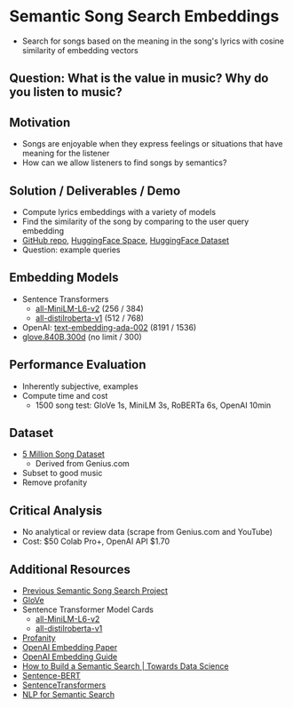 # Semantic Song Search Embeddings
- Search for songs based on the meaning in the song's lyrics with cosine similarity of embedding vectors

## Question: What is the value in music? Why do you listen to music?

## Motivation
- Songs are enjoyable when they express feelings or situations that have meaning for the listener
- How can we allow listeners to find songs by semantics?

## Solution / Deliverables / Demo
- Compute lyrics embeddings with a variety of models
- Find the similarity of the song by comparing to the user query embedding
- [GitHub repo](https://github.com/sheacon/song_search_embeds), [HuggingFace Space](https://huggingface.co/spaces/sheacon/semantic-song-search), [HuggingFace Dataset](https://huggingface.co/datasets/sheacon/song_lyrics)
- Question: example queries

## Embedding Models
- Sentence Transformers
  - [all-MiniLM-L6-v2](https://huggingface.co/sentence-transformers/all-MiniLM-L6-v2) (256 / 384)
  - [all-distilroberta-v1](https://huggingface.co/sentence-transformers/all-distilroberta-v1) (512 / 768)
- OpenAI: [text-embedding-ada-002](https://platform.openai.com/docs/guides/embeddings/embedding-models) (8191 / 1536)
- [glove.840B.300d](https://nlp.stanford.edu/projects/glove/) (no limit / 300)

## Performance Evaluation
- Inherently subjective, examples
- Compute time and cost
  - 1500 song test: GloVe 1s, MiniLM 3s, RoBERTa 6s, OpenAI 10min

## Dataset
- [5 Million Song Dataset](https://www.kaggle.com/datasets/nikhilnayak123/5-million-song-lyrics-dataset)
  - Derived from Genius.com
- Subset to good music
- Remove profanity

## Critical Analysis
- No analytical or review data (scrape from Genius.com and YouTube)
- Cost: $50 Colab Pro+, OpenAI API $1.70

## Additional Resources
- [Previous Semantic Song Search Project](https://github.com/santarabantoosoo/semantic_song_search)
- [GloVe](https://nlp.stanford.edu/projects/glove/)
- Sentence Transformer Model Cards
  - [all-MiniLM-L6-v2](https://huggingface.co/sentence-transformers/all-MiniLM-L6-v2)
  - [all-distilroberta-v1](https://huggingface.co/sentence-transformers/all-distilroberta-v1)
- [Profanity](https://github.com/surge-ai/profanity) 
- [OpenAI Embedding Paper](https://cdn.openai.com/papers/Text_and_Code_Embeddings_by_Contrastive_Pre_Training.pdf)
- [OpenAI Embedding Guide](https://platform.openai.com/docs/guides/embeddings)
- [How to Build a Semantic Search | Towards Data Science](https://towardsdatascience.com/how-to-build-a-semantic-search-engine-with-transformers-and-faiss-dcbea307a0e8)
- [Sentence-BERT](https://arxiv.org/abs/1908.10084)
- [SentenceTransformers](https://www.sbert.net/index.html)
- [NLP for Semantic Search](https://www.pinecone.io/learn/fine-tune-sentence-transformers-mnr/)

